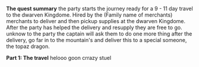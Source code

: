 **The quest summary**
the party starts the journey ready for a 9 - 11 day travel to the dwarven Kingdome. Hired by the (Family name of merchants) merchants to deliver and then pickup supplies at the dwarven Kingdome. After the party has helped the delivery and resupply they are free to go. 
unknow to the party the captain will ask them to do one more thing after the delivery, go far in to the mountain's and deliver this to a special someone, the topaz dragon. 

**Part 1: The travel** 
helooo goon crrazy stuel